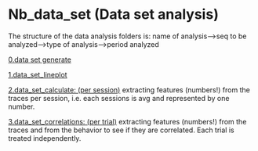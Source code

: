 
# Nb_data_set (Data set analysis)

The structure of the data analysis folders is: 
name of analysis-->seq to be analyzed-->type of analysis-->period analyzed

[0.data set generate](https://github.com/gilmandelbaum/analysis-pipeline-for-photometry_ex/tree/master/Nb_data_set/0.data_set_generate)

[1.data_set_lineplot](https://github.com/gilmandelbaum/analysis-pipeline-for-photometry_ex/tree/master/Nb_data_set/data_set_lineplot)

[2.data_set_calculate: (per session)](https://github.com/gilmandelbaum/analysis-pipeline-for-photometry_ex/tree/master/Nb_data_set/data_set_calculations)
extracting features (numbers!) from the traces per session, i.e. each sessions is avg and represented by one number. 

[3.data_set_correlations: (per trial)](https://github.com/gilmandelbaum/analysis-pipeline-for-photometry_ex/tree/master/Nb_data_set/3.data_set_correlations)
extracting features (numbers!) from the traces and from the behavior to see if they are correlated. Each trial is treated independently. 
